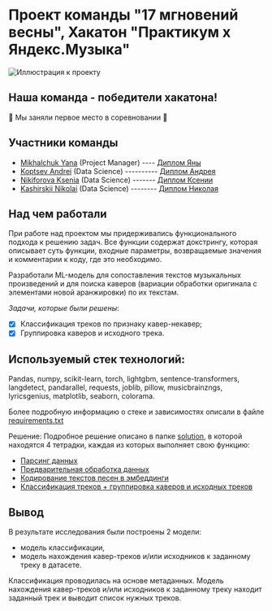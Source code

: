 # Проект команды "17 мгновений весны", Хакатон "Практикум x Яндекс.Музыка"

![Иллюстрация к проекту](https://yielding-character-d3f.notion.site/image/https%3A%2F%2Fprod-files-secure.s3.us-west-2.amazonaws.com%2F2baaeed3-17c9-4763-bd41-59890c1e9406%2F78607ed7-bcb2-484b-92eb-0630853cb3c4%2F2023-10-20_09.47.37.jpg?table=block&id=ccfa20ce-dc10-4ef5-9e37-e73aa09dfc3f&spaceId=2baaeed3-17c9-4763-bd41-59890c1e9406&width=2000&userId=&cache=v2)

## Наша команда - победители хакатона!
🥇 Мы заняли первое место в соревновании 🥇  

## Участники команды
- [Mikhalchuk Yana](https://github.com/YanaMikhalchuk) (Project Manager) ---- [Диплом Яны](https://drive.google.com/file/d/1VRXSwZp6oXDJfghVpDSc4CjB2IAULi22/view?usp=drive_link)
- [Koptsev Andrei](https://github.com/AVKopt) (Data Science) ---------- [Диплом Андрея](https://drive.google.com/file/d/1ZXLs9ujvqod2rmZsmIZCGRWWtIax2TyG/view?usp=drive_link)
- [Nikiforova Ksenia](https://github.com/nikiforovaks) (Data Science) ------- [Диплом Ксении](https://drive.google.com/file/d/1jgCOp0Bjqi0VOeVg5j1555J3NOURVxoU/view?usp=drive_link)
- [Kashirskii Nikolai](https://github.com/Learningsome) (Data Science) -------- [Диплом Николая](https://drive.google.com/file/d/1DleHo3NCh6QVsv36GsuIiprDNqG1BUTA/view?usp=drive_link)

## Над чем работали
При работе над проектом мы придерживались функционального подхода к решению задач. Все функции содержат докстрингу, которая описывает суть функции, входные параметры, возвращаемые значения и комментарии к коду, где это необходимо.

Разработали ML-модель для сопоставления текстов музыкальных произведений и для поиска каверов (вариации обработки оригинала с элементами новой аранжировки) по их текстам.  

*Задачи, которые были решены*:
- [x] Классификация треков по признаку кавер-некавер; 
- [x] Группировка каверов и исходного трека.

## Используемый стек технологий:
Pandas, numpy, scikit-learn, torch, lightgbm, sentence-transformers, langdetect, pandarallel, requests, joblib, pillow, musicbrainzngs, lyricsgenius, matplotlib, seaborn, colorama.

Более подробную информацию о стеке и зависимостях описали в файле [requirements.txt](https://github.com/nikiforovaks/hackathon-yandex-music/blob/main/requirements.txt)

Решение:
Подробное решение описано в папке [solution](https://github.com/nikiforovaks/hackathon-yandex-music/tree/main/solution), в которой находятся 4 тетрадки, каждая из которых выполняет свою функцию:
- [Парсинг данных](https://github.com/nikiforovaks/hackathon-yandex-music/blob/main/solution/01-text-parsing.ipynb)
- [Предварительная обработка данных](https://github.com/nikiforovaks/hackathon-yandex-music/blob/main/solution/02-data-preprocessing.ipynb)
- [Кодирование текстов песен в эмбеддинги](https://github.com/nikiforovaks/hackathon-yandex-music/blob/main/solution/03-text-encoding.ipynb)
- [Классификация треков + группировка каверов и исходных треков](https://github.com/nikiforovaks/hackathon-yandex-music/blob/main/solution/04-tracks-classification-and-grouping.ipynb)

## Вывод
В результате исследования были построены 2 модели:

- модель классификации,
- модель нахождения кавер-треков и/или исходников к заданному треку в датасете.

Классификация проводилась на основе метаданных. 
Модель нахождения кавер-треков и/или исходников к заданному треку находит заданный трек и выводит список нужных треков.


